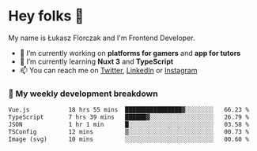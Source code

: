 # Hey folks 👋

My name is Łukasz Florczak and I'm Frontend Developer. 

- 🔭 I’m currently working on **platforms for gamers** and **app for tutors**
- 🌱 I’m currently learning **Nuxt 3** and **TypeScript**
- 📫 You can reach me on [Twitter](https://twitter.com/lukaszflorczak), [LinkedIn](https://pl.linkedin.com/in/lukasz-florczak) or [Instagram](https://instagram.com/lukaszflorczak)


### 🧮 My weekly development breakdown

<!--START_SECTION:waka-->

```txt
Vue.js           18 hrs 55 mins  ████████████████▓░░░░░░░░   66.23 %
TypeScript       7 hrs 39 mins   ██████▓░░░░░░░░░░░░░░░░░░   26.79 %
JSON             1 hr 1 min      █░░░░░░░░░░░░░░░░░░░░░░░░   03.58 %
TSConfig         12 mins         ▒░░░░░░░░░░░░░░░░░░░░░░░░   00.73 %
Image (svg)      10 mins         ░░░░░░░░░░░░░░░░░░░░░░░░░   00.60 %
```

<!--END_SECTION:waka-->

<!--
**lukaszflorczak/lukaszflorczak** is a ✨ _special_ ✨ repository because its `README.md` (this file) appears on your GitHub profile.

Here are some ideas to get you started:

- 🔭 I’m currently working on ...
- 🌱 I’m currently learning ...
- 👯 I’m looking to collaborate on ...
- 🤔 I’m looking for help with ...
- 💬 Ask me about ...
- 📫 How to reach me: ...
- 😄 Pronouns: ...
- ⚡ Fun fact: ...
-->
